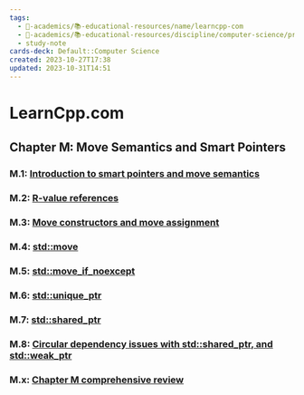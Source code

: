 ```yaml
---
tags:
  - 🔴-academics/📚-educational-resources/name/learncpp-com
  - 🔴-academics/📚-educational-resources/discipline/computer-science/programming-language/cpp
  - study-note
cards-deck: Default::Computer Science
created: 2023-10-27T17:38
updated: 2023-10-31T14:51
---
```


# LearnCpp.com

## Chapter M꞉ Move Semantics and Smart Pointers

### M.1: [Introduction to smart pointers and move semantics](https://www.learncpp.com/cpp-tutorial/introduction-to-smart-pointers-move-semantics/)

### M.2: [R-value references](https://www.learncpp.com/cpp-tutorial/rvalue-references/)

### M.3: [Move constructors and move assignment](https://www.learncpp.com/cpp-tutorial/move-constructors-and-move-assignment/)

### M.4: [std::move](https://www.learncpp.com/cpp-tutorial/stdmove/) 

### M.5: [std::move_if_noexcept](https://www.learncpp.com/cpp-tutorial/stdmove_if_noexcept/) 

### M.6: [std::unique_ptr](https://www.learncpp.com/cpp-tutorial/stdunique_ptr/) 

### M.7: [std::shared_ptr](https://www.learncpp.com/cpp-tutorial/stdshared_ptr/) 

### M.8: [Circular dependency issues with std::shared_ptr, and std::weak_ptr](https://www.learncpp.com/cpp-tutorial/circular-dependency-issues-with-stdshared_ptr-and-stdweak_ptr/) 

### M.x: [Chapter M comprehensive review](https://www.learncpp.com/cpp-tutorial/chapter-m-comprehensive-review/)

